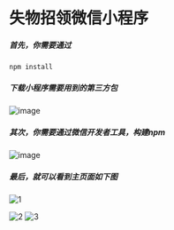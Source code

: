 # 失物招领微信小程序

##### 首先，你需要通过

```
npm install 
```

##### 下载小程序需要用到的第三方包

![image](https://github.com/yellowweii/loseitem/assets/138266079/518b8ba9-1c12-42a4-9da4-72f8594261cb)


##### 其次，你需要通过微信开发者工具，构建npm

![image](https://github.com/yellowweii/loseitem/assets/138266079/2d9cadde-94e7-4cf2-a8e5-463b636a0e99)


##### 最后，就可以看到主页面如下图
![1](https://github.com/yellowweii/loseitem/assets/138266079/d86fb4f4-d3a1-45a9-a110-993bf2326964)

![2](https://github.com/yellowweii/loseitem/assets/138266079/da570259-2d3f-456d-9a78-84f930cde60a)
![3](https://github.com/yellowweii/loseitem/assets/138266079/36e4a9b3-c7aa-4a61-8173-43671855fcca)

